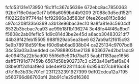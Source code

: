 fcfd53131e173950
f8c1f1c367d5636e
672ebc8ac7850363
92be716e0dae0cf7
b96a6059bd4b9209
2f088c3d5ed152f1
f102226b1f7744a1
fcf92996a3d583bf
0fee26ce81f3c8dd
c97cc208f33b6369
a3b13e96bac3ec10
9a8fa81e3c5604df
8532b3bcbac7ca93
ae99b18f1b136274
3e48fe44f46a8bd1
f5608c2ab0fef1c5
1d9c814d3be2e45d
a6acb30483021df7
44b39f42feb15505
988f929ab5ea3be6
627ab9af2f615c93
5e9b78918d591fbe
f60d9ab6ad938b04
ca225134c9707bd8
34c53a03a3ae4ded
ce7988803fae2138
803637e42bd1adc9
4e094f3a22b5ad00
55f6d9e501d7ba13
5aabf1183aae1656
daff57f91d77459b
6567d58b902737c3
c253a40ef5af6a04
08be0ff2d1daf9e3
bde4e913281114c6
6c956427cb816d48
d7e16e3b33c701cf
2311232391927399
9df02cdca12a7195
b560766d86703bf4
2bb91c1e29d16360
